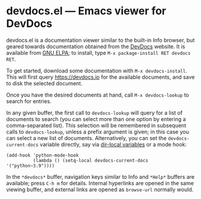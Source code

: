 devdocs.el — Emacs viewer for DevDocs
=====================================

devdocs.el is a documentation viewer similar to the built-in Info
browser, but geared towards documentation obtained from the [DevDocs]
website.  It is available from [GNU ELPA]; to install, type `M-x
package-install RET devdocs RET`.

To get started, download some documentation with `M-x devdocs-install`.
This will first query https://devdocs.io for the available documents,
and save to disk the selected document.

Once you have the desired documents at hand, call `M-x devdocs-lookup`
to search for entries.

In any given buffer, the first call to `devdocs-lookup` will query for
a list of documents to search (you can select more than one option by
entering a comma-separated list).  This selection will be remembered
in subsequent calls to `devdocs-lookup`, unless a prefix argument is
given; in this case you can select a new list of documents.
Alternatively, you can set the `devdocs-current-docs` variable
directly, say via [dir-local variables] or a mode hook:

```elisp
(add-hook 'python-mode-hook
          (lambda () (setq-local devdocs-current-docs '("python~3.9"))))
```

In the `*devdocs*` buffer, navigation keys similar to Info and
`*Help*` buffers are available; press `C-h m` for details.  Internal
hyperlinks are opened in the same viewing buffer, and external links
are opened as `browse-url` normally would.

[DevDocs]: https://devdocs.io
[GNU ELPA]: https://elpa.gnu.org/packages/devdocs.html
[dir-local variables]: https://www.gnu.org/software/emacs/manual/html_node/emacs/Directory-Variables.html
